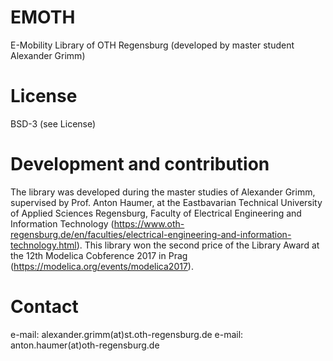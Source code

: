 # EMOTH
E-Mobility Library of OTH Regensburg (developed by master student Alexander Grimm)

# License
BSD-3 (see License)

# Development and contribution
The library was developed during the master studies of Alexander Grimm, supervised by Prof. Anton Haumer, at the
Eastbavarian Technical University of Applied Sciences Regensburg, Faculty of Electrical Engineering and Information Technology 
(https://www.oth-regensburg.de/en/faculties/electrical-engineering-and-information-technology.html).
This library won the second price of the Library Award at the 12th Modelica Cobference 2017 in Prag (https://modelica.org/events/modelica2017).

# Contact
e-mail: alexander.grimm(at)st.oth-regensburg.de
e-mail: anton.haumer(at)oth-regensburg.de


